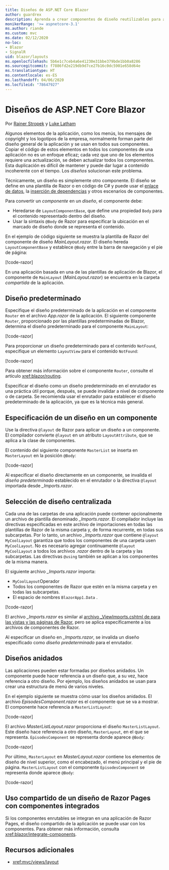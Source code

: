```yaml
---
title: Diseños de ASP.NET Core Blazor
author: guardrex
description: Aprenda a crear componentes de diseño reutilizables para aplicaciones de Blazor.
monikerRange: '>= aspnetcore-3.1'
ms.author: riande
ms.custom: mvc
ms.date: 02/12/2020
no-loc:
- Blazor
- SignalR
uid: blazor/layouts
ms.openlocfilehash: 5b6e1c7ceb4a6e41230e31bbe379bde1bb0a8286
ms.sourcegitcommit: f7886fd2e219db9d7ce27b16c0dc5901e658d64e
ms.translationtype: HT
ms.contentlocale: es-ES
ms.lasthandoff: 04/06/2020
ms.locfileid: "78647927"
---
```

# <a name="aspnet-core-opno-locblazor-layouts"></a>Diseños de ASP.NET Core Blazor

Por [Rainer Stropek](https://www.timecockpit.com) y [Luke Latham](https://github.com/guardrex)

Algunos elementos de la aplicación, como los menús, los mensajes de copyright y los logotipos de la empresa, normalmente forman parte del diseño general de la aplicación y se usan en todos sus componentes. Copiar el código de estos elementos en todos los componentes de una aplicación no es un enfoque eficaz; cada vez que uno de los elementos requiere una actualización, se deben actualizar todos los componentes. Esta duplicación es difícil de mantener y puede dar lugar a contenido incoherente con el tiempo. Los *diseños* solucionan este problema.

Técnicamente, un diseño es simplemente otro componente. El diseño se define en una plantilla de Razor o en código de C# y puede usar el [enlace de datos](xref:blazor/data-binding), la [inserción de dependencias](xref:blazor/dependency-injection) y otros escenarios de componentes.

Para convertir un *componente* en un *diseño*, el componente debe:

* Heredarse de `LayoutComponentBase`, que define una propiedad `Body` para el contenido representado dentro del diseño.
* Usar la sintaxis `@Body` de Razor para especificar la ubicación en el marcado de diseño donde se representa el contenido.

En el ejemplo de código siguiente se muestra la plantilla de Razor del componente de diseño *MainLayout.razor*. El diseño hereda `LayoutComponentBase` y establece `@Body` entre la barra de navegación y el pie de página:

[!code-razor[](layouts/sample_snapshot/3.x/MainLayout.razor?highlight=1,13)]

En una aplicación basada en una de las plantillas de aplicación de Blazor, el componente de `MainLayout` (*MainLayout.razor*) se encuentra en la carpeta *compartida* de la aplicación.

## <a name="default-layout"></a>Diseño predeterminado

Especifique el diseño predeterminado de la aplicación en el componente `Router` en el archivo *App.razor* de la aplicación. El siguiente componente `Router`, proporcionado por las plantillas predeterminadas de Blazor, determina el diseño predeterminado para el componente `MainLayout`:

[!code-razor[](layouts/sample_snapshot/3.x/App1.razor?highlight=3)]

Para proporcionar un diseño predeterminado para el contenido `NotFound`, especifique un elemento `LayoutView` para el contenido `NotFound`:

[!code-razor[](layouts/sample_snapshot/3.x/App2.razor?highlight=6-9)]

Para obtener más información sobre el componente `Router`, consulte el artículo <xref:blazor/routing>.

Especificar el diseño como un diseño predeterminado en el enrutador es una práctica útil porque, después, se puede invalidar a nivel de componente o de carpeta. Se recomienda usar el enrutador para establecer el diseño predeterminado de la aplicación, ya que es la técnica más general.

## <a name="specify-a-layout-in-a-component"></a>Especificación de un diseño en un componente

Use la directiva `@layout` de Razor para aplicar un diseño a un componente. El compilador convierte `@layout` en un atributo `LayoutAttribute`, que se aplica a la clase de componentes.

El contenido del siguiente componente `MasterList` se inserta en `MasterLayout` en la posición `@Body`:

[!code-razor[](layouts/sample_snapshot/3.x/MasterList.razor?highlight=1)]

Al especificar el diseño directamente en un componente, se invalida el *diseño predeterminado* establecido en el enrutador o la directiva `@layout` importada desde *_Imports.razor*.

## <a name="centralized-layout-selection"></a>Selección de diseño centralizada

Cada una de las carpetas de una aplicación puede contener opcionalmente un archivo de plantilla denominado *_Imports.razor*. El compilador incluye las directivas especificadas en este archivo de importaciones en todas las plantillas de Razor de la misma carpeta y, de forma recurrente, en todas sus subcarpetas. Por lo tanto, un archivo *_Imports.razor* que contiene `@layout MyCoolLayout` garantiza que todos los componentes de una carpeta usen `MyCoolLayout`. No es necesario agregar continuamente `@layout MyCoolLayout` a todos los archivos *.razor* dentro de la carpeta y las subcarpetas. Las directivas `@using` también se aplican a los componentes de la misma manera.

El siguiente archivo *_Imports.razor* importa:

* `MyCoolLayout`Operador
* Todos los componentes de Razor que estén en la misma carpeta y en todas las subcarpetas.
* El espacio de nombres `BlazorApp1.Data` .
 
[!code-razor[](layouts/sample_snapshot/3.x/_Imports.razor)]

El archivo *_Imports.razor* es similar al [archivo _ViewImports.cshtml de para las vistas y las páginas de Razor](xref:mvc/views/layout#importing-shared-directives), pero se aplica específicamente a los archivos de componentes de Razor.

Al especificar un diseño en *_Imports.razor*, se invalida un diseño especificado como *diseño predeterminado* para el enrutador.

## <a name="nested-layouts"></a>Diseños anidados

Las aplicaciones pueden estar formadas por diseños anidados. Un componente puede hacer referencia a un diseño que, a su vez, hace referencia a otro diseño. Por ejemplo, los diseños anidados se usan para crear una estructura de menú de varios niveles.

En el ejemplo siguiente se muestra cómo usar los diseños anidados. El archivo *EpisodesComponent.razor* es el componente que se va a mostrar. El componente hace referencia a `MasterListLayout`:

[!code-razor[](layouts/sample_snapshot/3.x/EpisodesComponent.razor?highlight=1)]

El archivo *MasterListLayout.razor* proporciona el diseño `MasterListLayout`. Este diseño hace referencia a otro diseño, `MasterLayout`, en el que se representa. `EpisodesComponent` se representa donde aparece `@Body`:

[!code-razor[](layouts/sample_snapshot/3.x/MasterListLayout.razor?highlight=1,9)]

Por último, `MasterLayout` en *MasterLayout.razor* contiene los elementos de diseño de nivel superior, como el encabezado, el menú principal y el pie de página. `MasterListLayout` con el componente `EpisodesComponent` se representa donde aparece `@Body`:

[!code-razor[](layouts/sample_snapshot/3.x/MasterLayout.razor?highlight=6)]

## <a name="share-a-razor-pages-layout-with-integrated-components"></a>Uso compartido de un diseño de Razor Pages con componentes integrados

Si los componentes enrutables se integran en una aplicación de Razor Pages, el diseño compartido de la aplicación se puede usar con los componentes. Para obtener más información, consulta <xref:blazor/integrate-components>.

## <a name="additional-resources"></a>Recursos adicionales

* <xref:mvc/views/layout>
